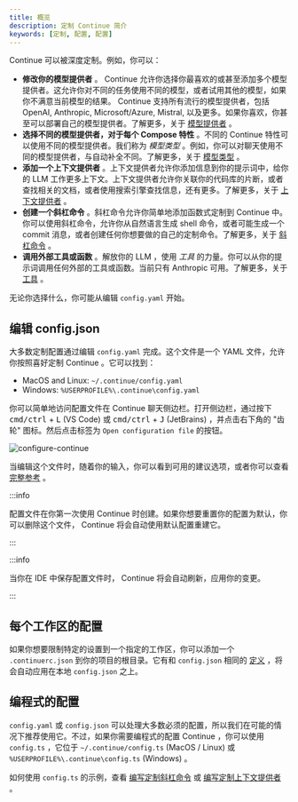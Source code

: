 ```yaml
---
title: 概览
description: 定制 Continue 简介
keywords: [定制, 配置, 配置]
---
```


Continue 可以被深度定制。例如，你可以：

- **修改你的模型提供者** 。 Continue 允许你选择你最喜欢的或甚至添加多个模型提供者。这允许你对不同的任务使用不同的模型，或者试用其他的模型，如果你不满意当前模型的结果。 Continue 支持所有流行的模型提供者，包括 OpenAI, Anthropic, Microsoft/Azure, Mistral, 以及更多。如果你喜欢，你甚至可以部署自己的模型提供者。了解更多，关于 [模型提供者](/customize/model-providers/) 。
- **选择不同的模型提供者，对于每个 Compose 特性** 。不同的 Continue 特性可以使用不同的模型提供者。我们称为 _模型类型_ 。例如，你可以对聊天使用不同的模型提供者，与自动补全不同。了解更多，关于 [模型类型](/customize/model-roles/) 。
- **添加一个上下文提供者** 。上下文提供者允许你添加信息到你的提示词中，给你的 LLM 工作更多上下文。上下文提供者允许你关联你的代码库的片断，或者查找相关的文档，或者使用搜索引擎查找信息，还有更多。了解更多，关于 [上下文提供者](/customize/context-providers) 。
- **创建一个斜杠命令** 。斜杠命令允许你简单地添加函数式定制到 Continue 中。你可以使用斜杠命令，允许你从自然语言生成 shell 命令，或者可能生成一个 commit 消息，或者创建任何你想要做的自己的定制命令。了解更多，关于 [斜杠命令](/customize/slash-commands) 。
- **调用外部工具或函数** 。解放你的 LLM ，使用 _工具_ 的力量。你可以从你的提示词调用任何外部的工具或函数。当前只有 Anthropic 可用。了解更多，关于 [工具](/customize/tools) 。

无论你选择什么，你可能从编辑 `config.yaml` 开始。

## 编辑 config.json

大多数定制配置通过编辑 `config.yaml` 完成。这个文件是一个 YAML 文件，允许你按照喜好定制 Continue 。它可以找到：

- MacOS and Linux: `~/.continue/config.yaml`
- Windows: `%USERPROFILE%\.continue\config.yaml`

你可以简单地访问配置文件在 Continue 聊天侧边栏。打开侧边栏，通过按下 <kbd>cmd/ctrl</kbd> + <kbd>L</kbd> (VS Code) 或 <kbd>cmd/ctrl</kbd> + <kbd>J</kbd> (JetBrains) ，并点击右下角的 "齿轮" 图标。然后点击标签为 `Open configuration file` 的按钮。

![configure-continue](/img/configure-continue.png)

当编辑这个文件时，随着你的输入，你可以看到可用的建议选项，或者你可以查看 [完整参考](./deep-dives/configuration.md) 。

:::info

配置文件在你第一次使用  Continue 时创建。如果你想要重置你的配置为默认，你可以删除这个文件， Continue 将会自动使用默认配置重建它。

:::

:::info

当你在 IDE 中保存配置文件时， Continue 将会自动刷新，应用你的变更。

:::

## 每个工作区的配置

如果你想要限制特定的设置到一个指定的工作区，你可以添加一个 `.continuerc.json` 到你的项目的根目录。它有和 `config.json` 相同的 [定义](./deep-dives/configuration.md) ，将会自动应用在本地 `config.json` 之上。

## 编程式的配置

`config.yaml` 或 `config.json` 可以处理大多数必须的配置，所以我们在可能的情况下推荐使用它。不过，如果你需要编程式的配置 Continue ，你可以使用 `config.ts` ，它位于 `~/.continue/config.ts` (MacOS / Linux) 或 `%USERPROFILE%\.continue\config.ts` (Windows) 。

如何使用 `config.ts` 的示例，查看 [编写定制斜杠命令](./tutorials/build-your-own-slash-command.md#自定义斜杠命令) 或 [编写定制上下文提供者](./tutorials/build-your-own-context-provider.mdx) 。
